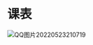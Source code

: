 # 课表

<img src="https://knowledgeimagebed.oss-cn-hangzhou.aliyuncs.com/img/QQ%E5%9B%BE%E7%89%8720220523210719.jpg" alt="QQ图片20220523210719"  />
